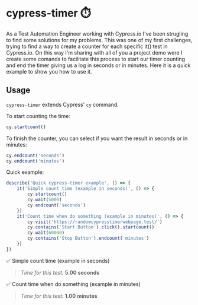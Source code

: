 # cypress-timer ⏱️ 
As a Test Automation Engineer working with Cypress.io I've been strugling to find some solutions for my problems. 
This was one of my first challenges, trying to find a way to create a counter for each specific it() test in Cypress.io. On this way
I'm sharing with all of you a project demo were I create some comands to facilitate this process to start our timer counting and end the 
timer giving us a log in seconds or in minutes. Here it is a quick example to show you how to use it.


## Usage
`cypress-timer` extends Cypress' `cy` command.

To start counting the time:
```javascript
cy.startcount()
```
To finish the counter, you can select if you want the result in seconds or in minutes:
```javascript
cy.endcount('seconds')
cy.endcount('minutes')
```
Quick example:
```javascript
describe('Quick cypress-timer example', () => {
    it('Simple count time (example in seconds)', () => {
        cy.startcount()
        cy.wait(5000) 
        cy.endcount('seconds') 
    })
    it('Count time when do something (example in minutes)', () => {
        cy.visit('https://randomcypresstimerwebpage.test/')
        cy.contains('Start Button').click().startcount()
        cy.wait(60000)
        cy.contains('Stop Button').endcount('minutes')
    })
})
```
✅ Simple count time (example in seconds)
>_Time for this test:_ **5.00 seconds**

✅ Count time when do something (example in minutes)
>_Time for this test:_ **1.00 minutes**
